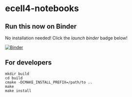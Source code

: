 # ecell4-notebooks

Run this now on Binder
----------------------

No installation needed! Click the *launch binder* badge below!

[![Binder](http://mybinder.org/badge.svg)](http://mybinder.org/repo/ecell/ecell4-notebooks)

For developers
--------------

```shell
mkdir build
cd build
cmake -DCMAKE_INSTALL_PREFIX=/path/to ..
make
make install
```

